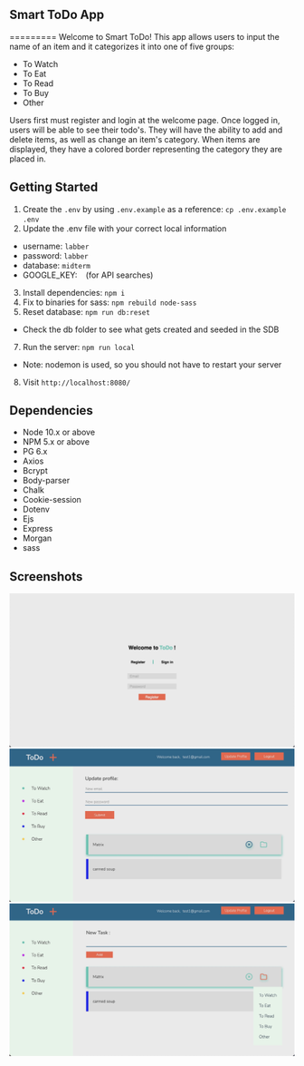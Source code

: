 ## Smart ToDo App
=========
Welcome to Smart ToDo! This app allows users to input the name of an item and it categorizes it into one of five groups:
- To Watch
- To Eat
- To Read
- To Buy
- Other

Users first must register and login at the welcome page. Once logged in, users will be able to see their todo's. They will have the ability to add and delete items, as well as change an item's category. When items are displayed, they have a colored border representing the category they are placed in.

## Getting Started

1. Create the `.env` by using `.env.example` as a reference: `cp .env.example .env`
2. Update the .env file with your correct local information 
  - username: `labber` 
  - password: `labber` 
  - database: `midterm`
  - GOOGLE_KEY: ` ` (for API searches)
3. Install dependencies: `npm i`
4. Fix to binaries for sass: `npm rebuild node-sass`
5. Reset database: `npm run db:reset`
  - Check the db folder to see what gets created and seeded in the SDB
7. Run the server: `npm run local`
  - Note: nodemon is used, so you should not have to restart your server
8. Visit `http://localhost:8080/`

## Dependencies

- Node 10.x or above
- NPM 5.x or above
- PG 6.x
- Axios
- Bcrypt
- Body-parser
- Chalk
- Cookie-session
- Dotenv
- Ejs
- Express
- Morgan
- sass

## Screenshots

![Welcome page](https://github.com/ErikAndersonWebDev/Smart-TODO/blob/master/docs/Welcome.jpg?raw=true)
![Update profile and hover over a task](https://github.com/ErikAndersonWebDev/Smart-TODO/blob/master/docs/Update%20profile.jpg?raw=true)
![Dropdown menu for changing category](https://github.com/ErikAndersonWebDev/Smart-TODO/blob/master/docs/New%20task%20and%20change%20category.jpg?raw=true)
